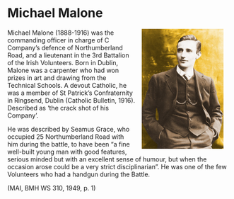 # Michael Malone

<img hspace="15px" src="../media/Michael_Malone.jpeg" style="float:right"
width="185"/>

Michael Malone (1888-1916) was the commanding officer in charge of C Company’s
defence of Northumberland Road, and a lieutenant in the 3rd Battalion of the
Irish Volunteers. Born in Dublin, Malone was a carpenter who had won prizes in
art and drawing from the Technical Schools. A devout Catholic, he was a member
of St Patrick’s Confraternity in Ringsend, Dublin (Catholic Bulletin, 1916).
Described as ‘the crack shot of his Company’. 

He was described by Seamus Grace, who occupied 25 Northumberland Road with him
during the battle, to have been “a fine well-built young man with good features,
serious minded but with an excellent sense of humour, but when the occasion
arose could be a very strict disciplinarian”. He was one of the few Volunteers
who had a handgun during the Battle.

(MAI, BMH WS 310, 1949, p. 1)

